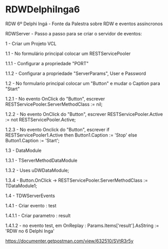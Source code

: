 # RDWDelphiInga6
RDW 6º Delphi Ingá -  Fonte da Palestra sobre RDW e eventos assíncronos

RDWServer - Passo a passo para se criar o servidor de eventos:

1 - Criar um Projeto VCL

1.1 - No formulário principal colocar um RESTServicePooler

1.1.1 - Configurar a propriedade "PORT"

1.1.2 - Configurar a propriedade "ServerParams", User e Password 

1.2 - No formulario principal colocar um "Button" e mudar o Caption para "Start"

1.2.1 - No evento OnClick do "Button", escrever RESTServicePooler.ServerMethodClass := nil;

1.2.2 - No evento OnClick do "Button", escrever RESTServicePooler.Active := not RESTServicePooler.Active;

1.2.3 - No evento Onclick do "Button", escrever   if RESTServicePooler1.Active then
    Button1.Caption := 'Stop'
  else
    Button1.Caption := 'Start';

1.3 - DataModule

1.3.1 - TServerMethodDataModule

1.3.2 - Uses uDWDataModule;

1.3.4 - Button.OnClick -> RESTServicePooler.ServerMethodClass := TDataModule1;

1.4 - TDWServerEvents

1.4.1 - Criar evento : test

1.4.1.1 - Criar parametro : result

1.4.1.2 - no evento test, em OnReplay :	Params.Items['result'].AsString := 'RDW no 6 Delphi Inga'
			
			
https://documenter.getpostman.com/view/632510/SVtR3r5y
